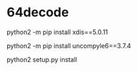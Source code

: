 # 64decode

python2 -m pip install xdis==5.0.11

python2 -m pip install uncompyle6==3.7.4

python2 setup.py install
